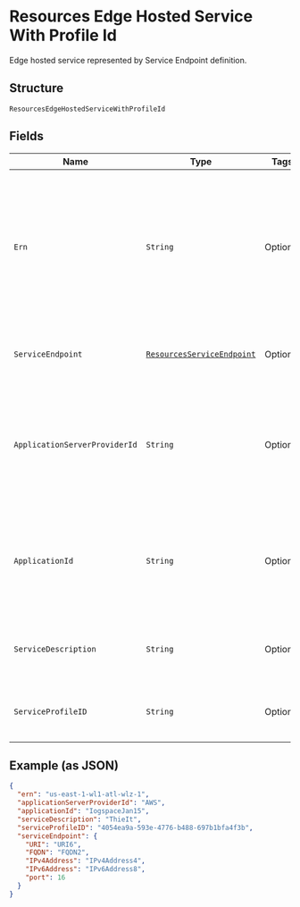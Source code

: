 
# Resources Edge Hosted Service With Profile Id

Edge hosted service represented by Service Endpoint definition.

## Structure

`ResourcesEdgeHostedServiceWithProfileId`

## Fields

| Name | Type | Tags | Description | Getter | Setter |
|  --- | --- | --- | --- | --- | --- |
| `Ern` | `String` | Optional | Edge Resource Name. A string identifier for a set of edge resources.<br>**Constraints**: *Maximum Length*: `32`, *Pattern*: `^[A-Za-z0-9-]{3,32}$` | String getErn() | setErn(String ern) |
| `ServiceEndpoint` | [`ResourcesServiceEndpoint`](../../doc/models/resources-service-endpoint.md) | Optional | Service Endpoint path, address, and port. | ResourcesServiceEndpoint getServiceEndpoint() | setServiceEndpoint(ResourcesServiceEndpoint serviceEndpoint) |
| `ApplicationServerProviderId` | `String` | Optional | Unique ID representing the Edge Application Provider.<br>**Constraints**: *Maximum Length*: `32`, *Pattern*: `^[A-Za-z0-9]{3,32}$` | String getApplicationServerProviderId() | setApplicationServerProviderId(String applicationServerProviderId) |
| `ApplicationId` | `String` | Optional | Unique ID representing the Edge Application.<br>**Constraints**: *Maximum Length*: `32`, *Pattern*: `^[A-Za-z0-9]{3,32}$` | String getApplicationId() | setApplicationId(String applicationId) |
| `ServiceDescription` | `String` | Optional | **Constraints**: *Maximum Length*: `32`, *Pattern*: `^[A-Za-z0-9]{3,32}$` | String getServiceDescription() | setServiceDescription(String serviceDescription) |
| `ServiceProfileID` | `String` | Optional | The system assigned ID of the service profile. | String getServiceProfileID() | setServiceProfileID(String serviceProfileID) |

## Example (as JSON)

```json
{
  "ern": "us-east-1-wl1-atl-wlz-1",
  "applicationServerProviderId": "AWS",
  "applicationId": "IogspaceJan15",
  "serviceDescription": "ThieIt",
  "serviceProfileID": "4054ea9a-593e-4776-b488-697b1bfa4f3b",
  "serviceEndpoint": {
    "URI": "URI6",
    "FQDN": "FQDN2",
    "IPv4Address": "IPv4Address4",
    "IPv6Address": "IPv6Address8",
    "port": 16
  }
}
```

